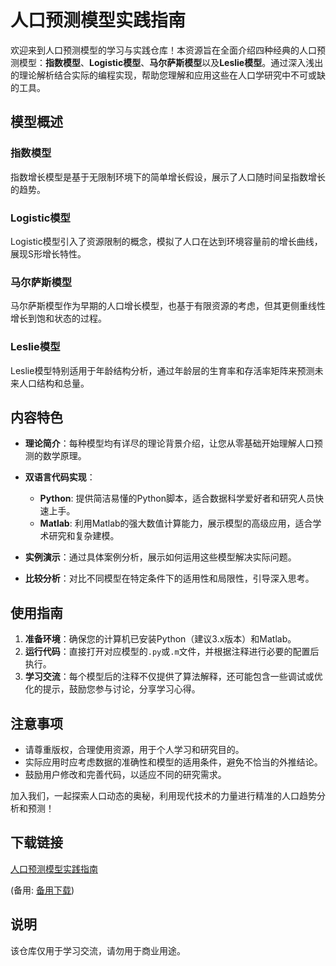 # 人口预测模型实践指南

欢迎来到人口预测模型的学习与实践仓库！本资源旨在全面介绍四种经典的人口预测模型：**指数模型**、**Logistic模型**、**马尔萨斯模型**以及**Leslie模型**。通过深入浅出的理论解析结合实际的编程实现，帮助您理解和应用这些在人口学研究中不可或缺的工具。

## 模型概述

### 指数模型
指数增长模型是基于无限制环境下的简单增长假设，展示了人口随时间呈指数增长的趋势。

### Logistic模型
Logistic模型引入了资源限制的概念，模拟了人口在达到环境容量前的增长曲线，展现S形增长特性。

### 马尔萨斯模型
马尔萨斯模型作为早期的人口增长模型，也基于有限资源的考虑，但其更侧重线性增长到饱和状态的过程。

### Leslie模型
Leslie模型特别适用于年龄结构分析，通过年龄层的生育率和存活率矩阵来预测未来人口结构和总量。

## 内容特色

- **理论简介**：每种模型均有详尽的理论背景介绍，让您从零基础开始理解人口预测的数学原理。
  
- **双语言代码实现**：
    - **Python**: 提供简洁易懂的Python脚本，适合数据科学爱好者和研究人员快速上手。
    - **Matlab**: 利用Matlab的强大数值计算能力，展示模型的高级应用，适合学术研究和复杂建模。
  
- **实例演示**：通过具体案例分析，展示如何运用这些模型解决实际问题。
  
- **比较分析**：对比不同模型在特定条件下的适用性和局限性，引导深入思考。

## 使用指南

1. **准备环境**：确保您的计算机已安装Python（建议3.x版本）和Matlab。
2. **运行代码**：直接打开对应模型的`.py`或`.m`文件，并根据注释进行必要的配置后执行。
3. **学习交流**：每个模型后的注释不仅提供了算法解释，还可能包含一些调试或优化的提示，鼓励您参与讨论，分享学习心得。

## 注意事项

- 请尊重版权，合理使用资源，用于个人学习和研究目的。
- 实际应用时应考虑数据的准确性和模型的适用条件，避免不恰当的外推结论。
- 鼓励用户修改和完善代码，以适应不同的研究需求。

加入我们，一起探索人口动态的奥秘，利用现代技术的力量进行精准的人口趋势分析和预测！

## 下载链接
[人口预测模型实践指南](https://pan.quark.cn/s/0386d997066a) 

(备用: [备用下载](https://pan.baidu.com/s/1EjnAoPjTEFPKk-cl-9iqCA?pwd=1234))

## 说明

该仓库仅用于学习交流，请勿用于商业用途。
